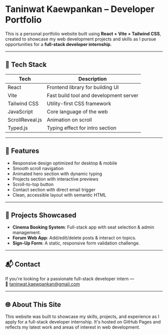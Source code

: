 # Taninwat Kaewpankan – Developer Portfolio

This is a personal portfolio website built using **React + Vite + Tailwind CSS**, created to showcase my web development projects and skills as I pursue opportunities for a **full-stack developer internship**.

---

## 🚀 Tech Stack

| Tech            | Description                            |
| --------------- | -------------------------------------- |
| React           | Frontend library for building UI       |
| Vite            | Fast build tool and development server |
| Tailwind CSS    | Utility-first CSS framework            |
| JavaScript      | Core language of the web               |
| ScrollReveal.js | Animation on scroll                    |
| Typed.js        | Typing effect for intro section        |

---

## 📁 Features

- Responsive design optimized for desktop & mobile
- Smooth scroll navigation
- Animated hero section with dynamic typing
- Projects section with interactive previews
- Scroll-to-top button
- Contact section with direct email trigger
- Clean, accessible layout with semantic HTML

---

## 📸 Projects Showcased

- **Cinema Booking System**: Full-stack app with seat selection & admin management.
- **Forum Web App**: Add/edit/delete posts & interact on topics.
- **Sign-Up Form**: A static, responsive form validation challenge.

---

## 📬 Contact

If you're looking for a passionate full-stack developer intern —  
📧 [taninwat.kaewpankan@gmail.com](mailto:taninwat.kaewpankan@gmail.com)

---

## 🌐 About This Site

This website was built to showcase my skills, projects, and experience as I apply for a full-stack developer internship. It's hosted on GitHub Pages and reflects my latest work and areas of interest in web development.
